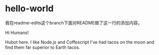 # hello-world




我在readme-edits这个branch下面对README做了这一行的添加内容。


Hi Humans!

Hubot here. I like Node.js and Coffescript
I've had tacos on the moon and find them far superior to Earth tacos.
